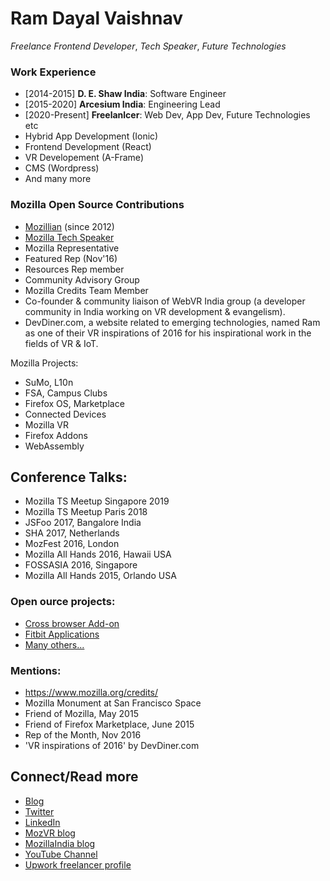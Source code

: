 # Ram Dayal Vaishnav
 
_Freelance Frontend Developer_, _Tech Speaker_, _Future Technologies_


### Work Experience

* [2014-2015] **D. E. Shaw India**: Software Engineer
* [2015-2020] **Arcesium India**: Engineering Lead
* [2020-Present] **Freelanlcer**: Web Dev, App Dev, Future Technologies etc
 * Hybrid App Development (Ionic)
 * Frontend Development (React)
 * VR Developement (A-Frame)
 * CMS (Wordpress)
 * And many more

### Mozilla Open Source Contributions

* [Mozillian](https://mozillians.org/en-US/u/gurumukhi) (since 2012)
* [Mozilla Tech Speaker](https://gurumukhi.wordpress.com/about-me/)
* Mozilla Representative
 * Featured Rep (Nov'16)
 * Resources Rep member
* Community Advisory Group
* Mozilla Credits Team Member
* Co-founder & community liaison of WebVR India group (a developer community in India working on VR development & evangelism). 
* DevDiner.com, a website related to emerging technologies, named Ram as one of their VR inspirations of 2016 for his inspirational work in the fields of VR & IoT.

Mozilla Projects:

* SuMo, L10n
* FSA, Campus Clubs
* Firefox OS, Marketplace
* Connected Devices
* Mozilla VR
* Firefox Addons
* WebAssembly

## Conference Talks:

* Mozilla TS Meetup Singapore 2019
* Mozilla TS Meetup Paris 2018
* JSFoo 2017, Bangalore India
* SHA 2017, Netherlands
* MozFest 2016, London
* Mozilla All Hands 2016, Hawaii USA
* FOSSASIA 2016, Singapore
* Mozilla All Hands 2015, Orlando USA

### Open ource projects:

* [Cross browser Add-on](https://addons.mozilla.org/en-US/firefox/user/9895978/)
* [Fitbit Applications](https://gallery.fitbit.com/developer/c8b2b4f0-8568-4caf-8cc6-9683293dae76)
* [Many others...](https://github.com/gurumukhi/)

### Mentions:

* https://www.mozilla.org/credits/
* Mozilla Monument at San Francisco Space
* Friend of Mozilla, May 2015
* Friend of Firefox Marketplace, June 2015
* Rep of the Month, Nov 2016
* 'VR inspirations of 2016' by DevDiner.com


## Connect/Read more
* [Blog](https://gurumukhi.wordpress.com/)
* [Twitter](https://twitter.com/ram_gurumukhi)
* [LinkedIn](http://in.linkedin.com/in/gurumukhi/)
* [MozVR blog](https://blog.mozvr.com/author/ram/)
* [MozillaIndia blog](http://blog.mozillaindia.org/author/gurumukhi)
* [YouTube Channel](https://www.youtube.com/user/vaishnavrd)
* [Upwork freelancer profile](https://www.upwork.com/o/profiles/users/~013db2e94d8e5a8f9e/)
